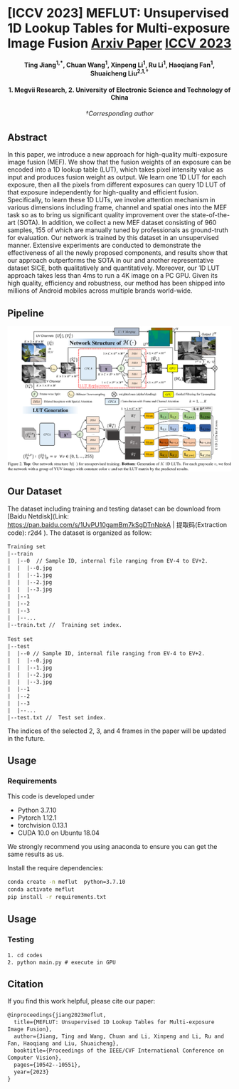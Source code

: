 # [ICCV 2023] MEFLUT: Unsupervised 1D Lookup Tables for Multi-exposure Image Fusion [Arxiv Paper](https://arxiv.org/abs/2309.11847) [ICCV 2023](https://openaccess.thecvf.com/content/ICCV2023/html/Jiang_MEFLUT_Unsupervised_1D_Lookup_Tables_for_Multi-exposure_Image_Fusion_ICCV_2023_paper.html)

<h4 align="center">Ting Jiang<sup>1,*</sup>, Chuan Wang<sup>1</sup>,  Xinpeng Li<sup>1</sup>,  Ru Li<sup>1</sup>,  Haoqiang Fan<sup>1</sup>,  Shuaicheng Liu<sup>2,1,†</sup></center>
<h4 align="center"> 1. Megvii Research, 2. University of Electronic Science and Technology of China</center>
<h6 align="center"> †Corresponding author</center>


## Abstract

In this paper, we introduce a new approach for high-quality multi-exposure image fusion (MEF). We show that the fusion weights of an exposure can be encoded into a 1D lookup table (LUT), which takes pixel intensity value as input and produces fusion weight as output. We learn one 1D LUT for each exposure, then all the pixels from different exposures can query 1D LUT of that exposure independently for high-quality and efficient fusion. Specifically, to learn these 1D LUTs, we involve attention mechanism in various dimensions including frame, channel and spatial ones into the MEF task so as to bring us significant quality improvement over the state-of-the-art (SOTA). In addition, we collect a new MEF dataset consisting of 960 samples, 155 of which are manually tuned by professionals as ground-truth for evaluation. Our network is trained by this dataset in an unsupervised manner. Extensive experiments are conducted to demonstrate the effectiveness of all the newly proposed components, and results show that our approach outperforms the SOTA in our and another representative dataset SICE, both qualitatively and quantitatively. Moreover, our 1D LUT approach takes less than 4ms to run a 4K image on a PC GPU. Given its high quality, efficiency and robustness, our method has been shipped into millions of Android mobiles across multiple brands world-wide.

## Pipeline

![pipeline](./assets/pipeline.png)

## Our Dataset
The  dataset including training and testing dataset can be download from [Baidu Netdisk](Link: https://pan.baidu.com/s/1UvPU10gamBm7kSgDTnNpkA  | 提取码(Extraction code): r2d4 ). The dataset is organized as follow:

```
Training set
|--train
|  |--0  // Sample ID, internal file ranging from EV-4 to EV+2. 
|  |  |--0.jpg  
|  |  |--1.jpg
|  |  |--2.jpg
|  |  |--3.jpg
|  |--1
|  |--2
|  |--3
|  |--...
|--train.txt //  Training set index.

Test set
|--test
|  |--0 // Sample ID, internal file ranging from EV-4 to EV+2. 
|  |  |--0.jpg  
|  |  |--1.jpg
|  |  |--2.jpg
|  |  |--3.jpg
|  |--1
|  |--2
|  |--3
|  |--...
|--test.txt //  Test set index.
```
The indices of the selected 2, 3, and 4 frames in the paper will be updated in the future.

## Usage
### Requirements

This code is developed under 

* Python 3.7.10
* Pytorch 1.12.1
* torchvision 0.13.1
* CUDA 10.0 on Ubuntu 18.04

We strongly recommend you using anaconda to ensure you can get the same results as us. 

Install the require dependencies:

```bash
conda create -n meflut  python=3.7.10
conda activate meflut
pip install -r requirements.txt
```

## Usage
### Testing
```
1. cd codes
2. python main.py # execute in GPU
```
## Citation

If you find this work helpful, please cite our paper:

```
@inproceedings{jiang2023meflut,
  title={MEFLUT: Unsupervised 1D Lookup Tables for Multi-exposure Image Fusion},
  author={Jiang, Ting and Wang, Chuan and Li, Xinpeng and Li, Ru and Fan, Haoqiang and Liu, Shuaicheng},
  booktitle={Proceedings of the IEEE/CVF International Conference on Computer Vision},
  pages={10542--10551},
  year={2023}
}
``` 
